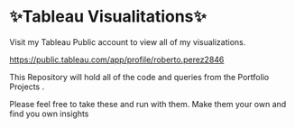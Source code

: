 # ✨Tableau Visualitations✨
Visit my Tableau Public account to view all of my visualizations.

https://public.tableau.com/app/profile/roberto.perez2846


This Repository will hold all of the code and queries from the Portfolio Projects  .

Please feel free to take these and run with them. Make them your own and find you own insights
